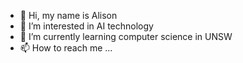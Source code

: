 - 👋 Hi, my name is Alison
- 👀 I’m interested in AI technology
- 🌱 I’m currently learning computer science in UNSW
- 📫 How to reach me ...

<!---
J99Y/J99Y is a ✨ special ✨ repository because its `README.md` (this file) appears on your GitHub profile.
You can click the Preview link to take a look at your changes.
--->
